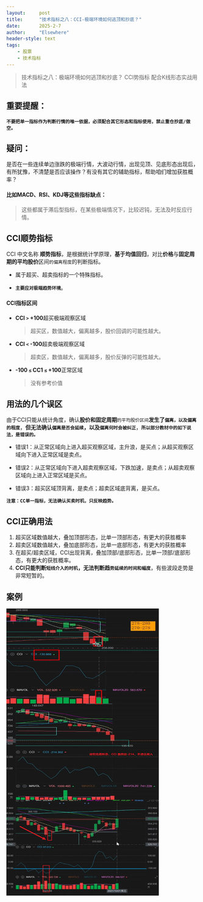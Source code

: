 ```yaml
---
layout: 	post
title: 		"技术指标之八：CCI-极端环境如何逃顶和抄底？"
date:       2025-2-7
author: 	"Elsewhere"
header-style: text
tags:
    - 股票  
    - 技术指标 
---
```


> 技术指标之八：极端环境如何逃顶和抄底？
> CCI势指标
> 配合K线形态实战用法



## 重要提醒：

**`不要把单一指标作为判断行情的唯一依据，必须配合其它形态和指标使用，禁止重仓抄底/做空。`**



## 疑问：
是否在一些连续单边涨跌的极端行情，大波动行情，出现见顶、见底形态出现后，有所犹豫，不清楚是否应该操作？有没有其它的辅助指标，帮助咱们增加获胜概率？

#### 比如MACD、RSI、KDJ等这些指标缺点：

> 这些都属于滞后型指标，在某些极端情况下，比较迟钝，无法及时反应行情。



## CCI顺势指标

CCI 中文名称 **顺势指标**，是根据统计学原理，**基于均值回归**，对比**价格**与**固定周期的平均股价**区间`的偏离程度`的判断指标。

- 属于超买、超卖指标的一个特殊指标。

- **`主要应对极端趋势环境`**。

#### CCI指标区间

- **CCl `>` +100**超买极端观察区域

  > 超买区，数值越大，偏离越多，股价回调的可能性越大。

- **CCl `<` -100**超卖极端观察区域

  > 超卖区，数值越大，偏离越多，股价反弹的可能性越大。

- **-100 `≤` CC1 `≤` +100**正常区域

  > 没有参考价值



## 用法的几个误区

由于CCI只能从统计角度，确认**股价和固定周期**`的平均股价区间`**发生了`偏离，以及偏离的程度`**，**但无法确认`偏离是否会延续`，以及`偏离何时会被纠正`**，**`所以部分教材中的如下说法，是错误的。`**

- 错误1：从正常区域向上进入超买观察区域，主升浪，是买点；从超买观察区域向下进入正常区域是卖点。

- 错误2：从正常区域向下进入超卖观察区域，下跌加速，是卖点；从超卖观察区域向上进入正常区域是买点。

- 错误3：超买区域顶背离，是卖点；超卖区域底背离，是买点。

**`注意：CC单一指标，无法确认买卖时机，只反映趋势。`**



## CCI正确用法

1. 超买区域数值越大，叠加顶部形态，比单一顶部形态，有更大的获胜概率
2. 超卖区域数值越大，叠加底部形态，比单一底部形态，有更大的获胜概率
3. 在超买/超卖区域，CCI出现背离，叠加顶部/底部形态，比单一顶部/底部形态，有更大的获胜概率。
4. **CCI只能判断`短线介入的时机`，无法判断趋`势延续的时间和幅度`**，有些波段走势是非常短暂的。




## 案例

<img src="/img/2025/02/24-63/1.jpg" width = "400" height = "250"  align=left /><br><br><br><br><br><br><br><br><br><br>

<img src="/img/2025/02/24-63/2.jpg" width = "400" height = "250"  align=left /><br><br><br><br><br><br><br><br><br><br>

<img src="/img/2025/02/24-63/3.jpg" width = "400" height = "250"  align=left /><br><br><br><br><br><br><br><br><br><br>

